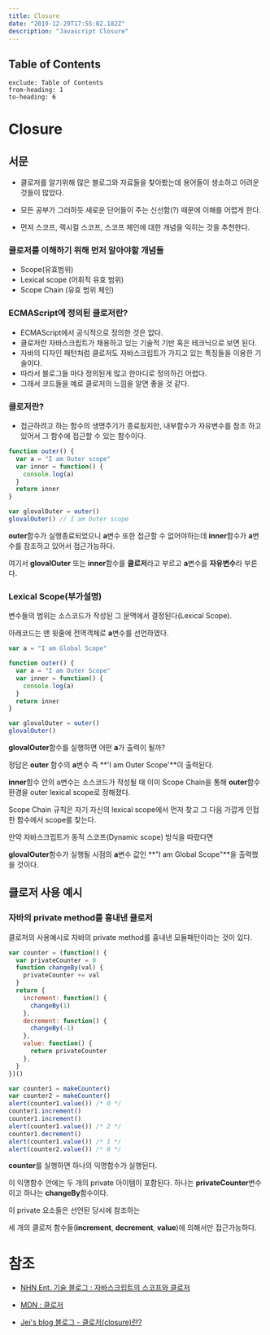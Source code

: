 ```yaml
---
title: Closure
date: "2019-12-29T17:55:02.182Z"
description: "Javascript Closure"
---
```


## Table of Contents

```toc
exclude: Table of Contents
from-heading: 1
to-heading: 6
```

# Closure

## 서문

- 클로저를 알기위해 많은 블로그와 자료들을 찾아봤는데 용어들이 생소하고 어려운 것들이 많았다.

- 모든 공부가 그러하듯 새로운 단어들이 주는 신선함(?) 때문에 이해를 어렵게 한다.

- 먼저 스코프, 렉시컬 스코프, 스코프 체인에 대한 개념을 익히는 것을 추천한다.

### 클로저를 이해하기 위해 먼저 알아야할 개념들

- Scope(유효범위)
- Lexical scope (어휘적 유효 범위)
- Scope Chain (유효 범위 체인)

### ECMAScript에 정의된 클로저란?

- ECMAScript에서 공식적으로 정의한 것은 없다.
- 클로저란 자바스크립트가 채용하고 있는 기술적 기반 혹은 테크닉으로 보면 된다.
- 자바의 디자인 패턴처럼 클로저도 자바스크립트가 가지고 있는 특징들을 이용한 기술이다.
- 따라서 블로그들 마다 정의된게 많고 한마디로 정의하긴 어렵다.
- 그래서 코드들을 예로 클로저의 느낌을 알면 좋을 것 같다.

### 클로저란?

- 접근하려고 하는 함수의 생명주기가 종료됬지만, 내부함수가 자유변수를 참조 하고 있어서 그 함수에 접근할 수 있는 함수이다.

```js
function outer() {
  var a = "I am Outer scope"
  var inner = function() {
    console.log(a)
  }
  return inner
}

var glovalOuter = outer()
glovalOuter() // I am Outer scope
```

**outer**함수가 실행종료되었으니 **a**변수 또한 접근할 수 없어야하는데 **inner**함수가 **a**변수를 참조하고 있어서 접근가능하다.

여기서 **glovalOuter** 또는 **inner**함수를 **클로저**라고 부르고 **a**변수를 **자유변수**라 부른다.

### Lexical Scope(부가설명)

변수들의 범위는 소스코드가 작성된 그 문맥에서 결정된다(Lexical Scope).

아래코드는 맨 윗줄에 전역객체로 **a**변수를 선언하였다.

```js
var a = "I am Global Scope"

function outer() {
  var a = "I am Outer Scope"
  var inner = function() {
    console.log(a)
  }
  return inner
}

var glovalOuter = outer()
glovalOuter()
```

**glovalOuter**함수를 실행하면 어떤 **a**가 출력이 될까?

정답은 **outer** 함수의 **a**변수 즉 **'I am Outer Scope'**이 출력된다.

**inner**함수 안의 a변수는 소스코드가 작성될 때 이미 Scope Chain을 통해 **outer**함수 환경을 outer lexical scope로 정해졌다.

Scope Chain 규칙은 자기 자신의 lexical scope에서 먼저 찾고 그 다음 가깝게 인접한 함수에서 scope를 찾는다.

만약 자바스크립트가 동적 스코프(Dynamic scope) 방식을 따랐다면

**glovalOuter**함수가 실행될 시점의 **a**변수 값인 **"I am Global Scope"**을 출력했을 것이다.

## 클로저 사용 예시

### 자바의 private method를 흉내낸 클로저

클로저의 사용예시로 자바의 private method를 흉내낸 모듈패턴이라는 것이 있다.

```js
var counter = (function() {
  var privateCounter = 0
  function changeBy(val) {
    privateCounter += val
  }
  return {
    increment: function() {
      changeBy(1)
    },
    decrement: function() {
      changeBy(-1)
    },
    value: function() {
      return privateCounter
    },
  }
})()

var counter1 = makeCounter()
var counter2 = makeCounter()
alert(counter1.value()) /* 0 */
counter1.increment()
counter1.increment()
alert(counter1.value()) /* 2 */
counter1.decrement()
alert(counter1.value()) /* 1 */
alert(counter2.value()) /* 0 */
```

**counter**를 실행하면 하나의 익명함수가 실행된다.

이 익명함수 안에는 두 개의 private 아이템이 포함된다. 하나는 **privateCounter**변수이고 하나는 **changeBy**함수이다.

이 private 요소들은 선언된 당시에 참조하는

세 개의 클로저 함수들(**increment**, **decrement**, **value**)에 의해서만 접근가능하다.

# 참조

- [NHN Ent. 기술 블로그 : 자바스크립트의 스코프와 클로저](https://meetup.toast.com/posts/86)

- [MDN : 클로저](https://developer.mozilla.org/ko/docs/Web/JavaScript/Guide/Closures)

- [Jei's blog 블로그 - 클로저(closure)란?](https://fullest-sway.me/blog/2017/11/13/js-closure/)
